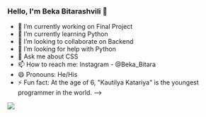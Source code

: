 ### Hello, I'm Beka Bitarashvili 👋

- 🔭 I’m currently working on Final Project
- 🌱 I’m currently learning Python
- 👯 I’m looking to collaborate on Backend
- 🤔 I’m looking for help with Python
- 💬 Ask me about CSS
- 📫 How to reach me: Instagram - @Beka_Bitara
- 😄 Pronouns: He/His
- ⚡ Fun fact: At the age of 6, "Kautilya Katariya" is the youngest programmer in the world.
-->

<img src="https://github-readme-stats.vercel.app/api?username=BekaBitarashvili&&show_icons=true&title_color=ffffff&icon_color=bb2acf&text_color=daf7dc&bg_color=151515">
